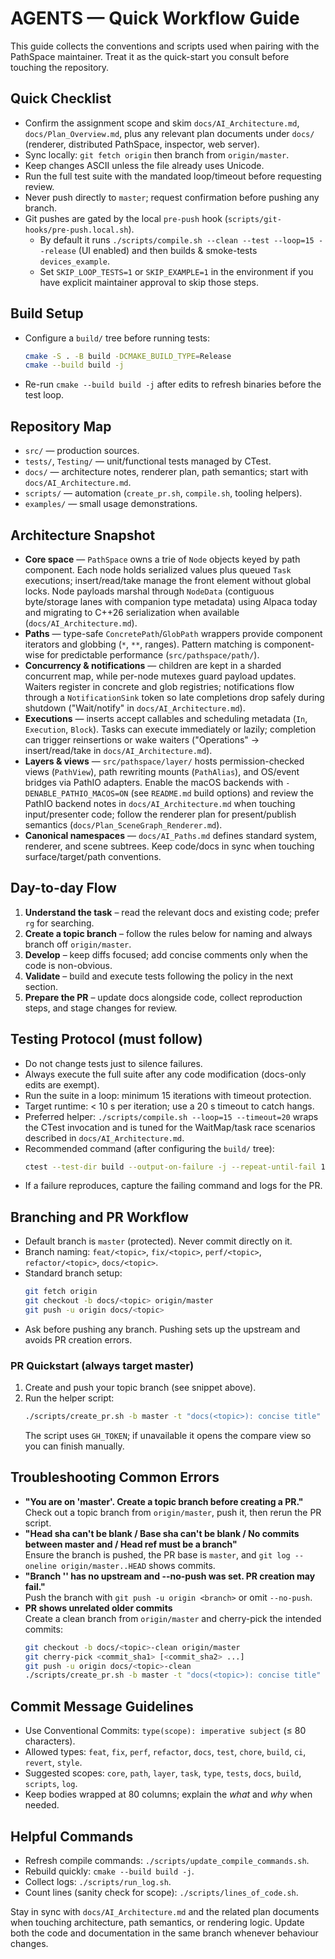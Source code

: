 # AGENTS — Quick Workflow Guide

This guide collects the conventions and scripts used when pairing with the PathSpace maintainer. Treat it as the quick-start you consult before touching the repository.

## Quick Checklist
- Confirm the assignment scope and skim `docs/AI_Architecture.md`, `docs/Plan_Overview.md`, plus any relevant plan documents under `docs/` (renderer, distributed PathSpace, inspector, web server).
- Sync locally: `git fetch origin` then branch from `origin/master`.
- Keep changes ASCII unless the file already uses Unicode.
- Run the full test suite with the mandated loop/timeout before requesting review.
- Never push directly to `master`; request confirmation before pushing any branch.
- Git pushes are gated by the local `pre-push` hook (`scripts/git-hooks/pre-push.local.sh`).
  - By default it runs `./scripts/compile.sh --clean --test --loop=15 --release` (UI enabled) and then builds & smoke-tests `devices_example`.
  - Set `SKIP_LOOP_TESTS=1` or `SKIP_EXAMPLE=1` in the environment if you have explicit maintainer approval to skip those steps.

## Build Setup
- Configure a `build/` tree before running tests:
  ```bash
  cmake -S . -B build -DCMAKE_BUILD_TYPE=Release
  cmake --build build -j
  ```
- Re-run `cmake --build build -j` after edits to refresh binaries before the test loop.

## Repository Map
- `src/` — production sources.
- `tests/`, `Testing/` — unit/functional tests managed by CTest.
- `docs/` — architecture notes, renderer plan, path semantics; start with `docs/AI_Architecture.md`.
- `scripts/` — automation (`create_pr.sh`, `compile.sh`, tooling helpers).
- `examples/` — small usage demonstrations.

## Architecture Snapshot
- **Core space** — `PathSpace` owns a trie of `Node` objects keyed by path component. Each node holds serialized values plus queued `Task` executions; insert/read/take manage the front element without global locks. Node payloads marshal through `NodeData` (contiguous byte/storage lanes with companion type metadata) using Alpaca today and migrating to C++26 serialization when available (`docs/AI_Architecture.md`).
- **Paths** — type-safe `ConcretePath`/`GlobPath` wrappers provide component iterators and globbing (`*`, `**`, ranges). Pattern matching is component-wise for predictable performance (`src/pathspace/path/`).
- **Concurrency & notifications** — children are kept in a sharded concurrent map, while per-node mutexes guard payload updates. Waiters register in concrete and glob registries; notifications flow through a `NotificationSink` token so late completions drop safely during shutdown ("Wait/notify" in `docs/AI_Architecture.md`).
- **Executions** — inserts accept callables and scheduling metadata (`In`, `Execution`, `Block`). Tasks can execute immediately or lazily; completion can trigger reinsertions or wake waiters ("Operations" → insert/read/take in `docs/AI_Architecture.md`).
- **Layers & views** — `src/pathspace/layer/` hosts permission-checked views (`PathView`), path rewriting mounts (`PathAlias`), and OS/event bridges via PathIO adapters. Enable the macOS backends with `-DENABLE_PATHIO_MACOS=ON` (see `README.md` build options) and review the PathIO backend notes in `docs/AI_Architecture.md` when touching input/presenter code; follow the renderer plan for present/publish semantics (`docs/Plan_SceneGraph_Renderer.md`).
- **Canonical namespaces** — `docs/AI_Paths.md` defines standard system, renderer, and scene subtrees. Keep code/docs in sync when touching surface/target/path conventions.

## Day-to-day Flow
1. **Understand the task** – read the relevant docs and existing code; prefer `rg` for searching.
2. **Create a topic branch** – follow the rules below for naming and always branch off `origin/master`.
3. **Develop** – keep diffs focused; add concise comments only when the code is non-obvious.
4. **Validate** – build and execute tests following the policy in the next section.
5. **Prepare the PR** – update docs alongside code, collect reproduction steps, and stage changes for review.

## Testing Protocol (must follow)
- Do not change tests just to silence failures.
- Always execute the full suite after any code modification (docs-only edits are exempt).
- Run the suite in a loop: minimum 15 iterations with timeout protection.
- Target runtime: < 10 s per iteration; use a 20 s timeout to catch hangs.
- Preferred helper: `./scripts/compile.sh --loop=15 --timeout=20` wraps the CTest invocation and is tuned for the WaitMap/task race scenarios described in `docs/AI_Architecture.md`.
- Recommended command (after configuring the `build/` tree):
  ```bash
  ctest --test-dir build --output-on-failure -j --repeat-until-fail 15 --timeout 20
  ```
- If a failure reproduces, capture the failing command and logs for the PR.

## Branching and PR Workflow
- Default branch is `master` (protected). Never commit directly on it.
- Branch naming: `feat/<topic>`, `fix/<topic>`, `perf/<topic>`, `refactor/<topic>`, `docs/<topic>`.
- Standard branch setup:
  ```bash
  git fetch origin
  git checkout -b docs/<topic> origin/master
  git push -u origin docs/<topic>
  ```
- Ask before pushing any branch. Pushing sets up the upstream and avoids PR creation errors.

### PR Quickstart (always target master)
1. Create and push your topic branch (see snippet above).
2. Run the helper script:
   ```bash
   ./scripts/create_pr.sh -b master -t "docs(<topic>): concise title"
   ```
   The script uses `GH_TOKEN`; if unavailable it opens the compare view so you can finish manually.

## Troubleshooting Common Errors
- **"You are on 'master'. Create a topic branch before creating a PR."**  
  Check out a topic branch from `origin/master`, push it, then rerun the PR script.
- **"Head sha can't be blank / Base sha can't be blank / No commits between master and <branch> / Head ref must be a branch"**  
  Ensure the branch is pushed, the PR base is `master`, and `git log --oneline origin/master..HEAD` shows commits.
- **"Branch '<branch>' has no upstream and --no-push was set. PR creation may fail."**  
  Push the branch with `git push -u origin <branch>` or omit `--no-push`.
- **PR shows unrelated older commits**  
  Create a clean branch from `origin/master` and cherry-pick the intended commits:
  ```bash
  git checkout -b docs/<topic>-clean origin/master
  git cherry-pick <commit_sha1> [<commit_sha2> ...]
  git push -u origin docs/<topic>-clean
  ./scripts/create_pr.sh -b master -t "docs(<topic>): concise title"
  ```

## Commit Message Guidelines
- Use Conventional Commits: `type(scope): imperative subject` (≤ 80 characters).
- Allowed types: `feat`, `fix`, `perf`, `refactor`, `docs`, `test`, `chore`, `build`, `ci`, `revert`, `style`.
- Suggested scopes: `core`, `path`, `layer`, `task`, `type`, `tests`, `docs`, `build`, `scripts`, `log`.
- Keep bodies wrapped at 80 columns; explain the *what* and *why* when needed.

## Helpful Commands
- Refresh compile commands: `./scripts/update_compile_commands.sh`.
- Rebuild quickly: `cmake --build build -j`.
- Collect logs: `./scripts/run_log.sh`.
- Count lines (sanity check for scope): `./scripts/lines_of_code.sh`.

Stay in sync with `docs/AI_Architecture.md` and the related plan documents when touching architecture, path semantics, or rendering logic. Update both the code and documentation in the same branch whenever behaviour changes.
